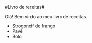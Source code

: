 #Livro de receitas#

Olá! Bem vindo ao meu livro de receitas.

 - Strogonoff de frango
 - Pavê
 - Bolo

